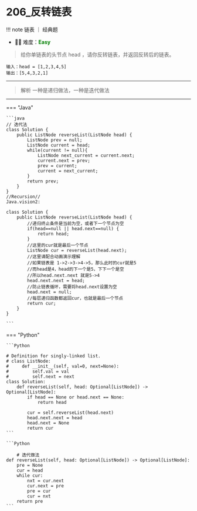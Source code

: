# 206_反转链表

<!-- 所有文件名必须是该题目的英文名 -->

!!! note
    <!-- 这里记载考察的数据结构、算法等 -->
    链表 ｜ 经典题

- 🔑🔑 难度：<span style = "color:Green; font-weight:bold">Easy</span>
<!-- <span style = "color:gold; font-weight:bold">Medium</span> 中等 -->
<!-- <span style = "color:crisma; font-weight:bold">High</span> 困难 -->
<!-- <span style = "color:Green; font-weight:bold">Easy</span> 简单 -->

<!-- 题目简介 -->
> 给你单链表的头节点 head ，请你反转链表，并返回反转后的链表。


```
输入：head = [1,2,3,4,5]
输出：[5,4,3,2,1]
```

------

> 解析
> 一种是递归做法，一种是迭代做法

-------------

=== "Java"

    ```java
    // 迭代法
    class Solution {
        public ListNode reverseList(ListNode head) {
            ListNode prev = null;
            ListNode current = head;
            while(current != null){
                ListNode next_current = current.next;
                current.next = prev;
                prev = current;
                current = next_current;
            }
            return prev;
        }
    }
    //Recursion//
    Java.vision2:

    class Solution {
        public ListNode reverseList(ListNode head) {
            //递归终止条件是当前为空，或者下一个节点为空
            if(head==null || head.next==null) {
                return head;
            }
            //这里的cur就是最后一个节点
            ListNode cur = reverseList(head.next);
            //这里请配合动画演示理解
            //如果链表是 1->2->3->4->5，那么此时的cur就是5
            //而head是4，head的下一个是5，下下一个是空
            //所以head.next.next 就是5->4
            head.next.next = head;
            //防止链表循环，需要将head.next设置为空
            head.next = null;
            //每层递归函数都返回cur，也就是最后一个节点
            return cur;
        }
    }

    ```

=== "Python"

    ```Python
    
    # Definition for singly-linked list.
    # class ListNode:
    #     def __init__(self, val=0, next=None):
    #         self.val = val
    #         self.next = next
    class Solution:
        def reverseList(self, head: Optional[ListNode]) -> Optional[ListNode]:
            if head == None or head.next == None:
                return head
            
            cur = self.reverseList(head.next)
            head.next.next = head
            head.next = None
            return cur
    ```

    ```Python

        # 迭代做法 
    def reverseList(self, head: Optional[ListNode]) -> Optional[ListNode]:
        pre = None
        cur = head
        while cur:
            nxt = cur.next
            cur.next = pre
            pre = cur
            cur = nxt
        return pre  
    ```